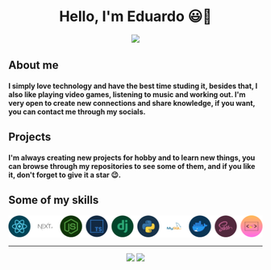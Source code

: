 <div align="center">  
  <h1>Hello, I'm Eduardo 😃👋</h1>
</div>

<div align="center">  
  <a href="https://www.linkedin.com/in/eduardo-h-o/" >
    <img src="https://img.shields.io/badge/LinkedIn-0077B5?style=for-the-badge&logo=linkedin&logoColor=white" />
  </a>
</div>

<h2>About me</h2>
<h4>
I simply love technology and have the best time studing it, besides that, I also like playing video games, listening to music and working out. I'm very open to create new connections and share knowledge, if you want, you can contact me through my socials.
</h4>

<h2>Projects</h2>
<h4>
I'm always creating new projects for hobby and to learn new things, you can browse through my repositories to see some of them, and if you like it, don't forget to give it a star 😉.
</h4>

<h2>Some of my skills</h2>
<img src=".github/skills.png" />

<hr>

<div align="center">
 <img src="https://github-readme-stats.vercel.app/api?username=Eduardo-H&show_icons=true&theme=tokyonight&text_color=fff" height="160px" />
 <img src="https://github-readme-stats.vercel.app/api/top-langs/?username=Eduardo-H&layout=compact&theme=tokyonight&text_color=fff" height="160px" />
</div>

